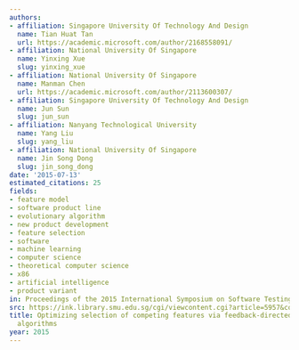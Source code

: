 ```yaml
---
authors:
- affiliation: Singapore University Of Technology And Design
  name: Tian Huat Tan
  url: https://academic.microsoft.com/author/2168558091/
- affiliation: National University Of Singapore
  name: Yinxing Xue
  slug: yinxing_xue
- affiliation: National University Of Singapore
  name: Manman Chen
  url: https://academic.microsoft.com/author/2113600307/
- affiliation: Singapore University Of Technology And Design
  name: Jun Sun
  slug: jun_sun
- affiliation: Nanyang Technological University
  name: Yang Liu
  slug: yang_liu
- affiliation: National University Of Singapore
  name: Jin Song Dong
  slug: jin_song_dong
date: '2015-07-13'
estimated_citations: 25
fields:
- feature model
- software product line
- evolutionary algorithm
- new product development
- feature selection
- software
- machine learning
- computer science
- theoretical computer science
- x86
- artificial intelligence
- product variant
in: Proceedings of the 2015 International Symposium on Software Testing and Analysis
src: https://ink.library.smu.edu.sg/cgi/viewcontent.cgi?article=5957&context=sis_research
title: Optimizing selection of competing features via feedback-directed evolutionary
  algorithms
year: 2015
---
```

